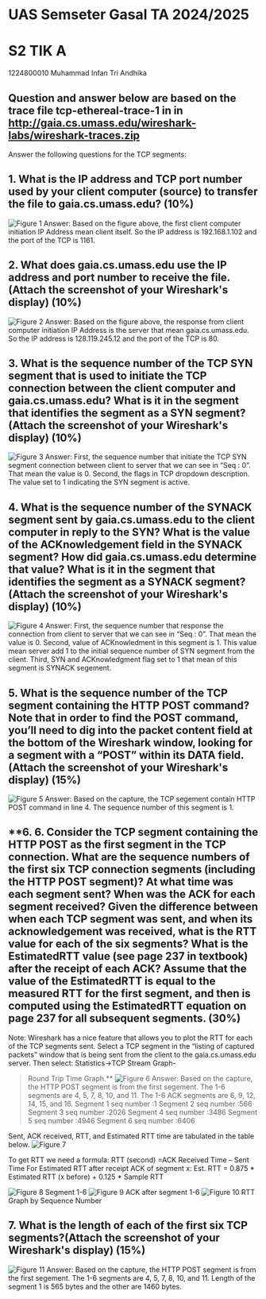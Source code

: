 # **UAS Semseter Gasal TA 2024/2025**
# **S2 TIK A**

1224800010
Muhammad Infan Tri Andhika

Question and answer below are based on the trace file tcp-ethereal-trace-1 in in http://gaia.cs.umass.edu/wireshark-labs/wireshark-traces.zip
---
Answer the following questions for the TCP segments:
## **1. What is the IP address and TCP port number used by your client computer (source) to transfer the file to gaia.cs.umass.edu? (10%)**
![Figure 1](https://github.com/infans4/1224800010_Muhammad-Infan-Tri-Andhika_UAS-Komunikasi-dan-Jaringan-Komputer-2024/blob/main/assets/Picture%201.png)
Answer:
Based on the figure above, the first client computer initiation IP Address mean client itself. So the IP address is 192.168.1.102 and the port of the TCP is 1161.

## **2. What does gaia.cs.umass.edu use the IP address and port number to receive the file. (Attach the screenshot of your Wireshark's display) (10%)**
![Figure 2](https://github.com/infans4/1224800010_Muhammad-Infan-Tri-Andhika_UAS-Komunikasi-dan-Jaringan-Komputer-2024/blob/main/assets/Picture%202.png)
Answer:
Based on the figure above, the response from client computer initiation IP Address is the server that mean gaia.cs.umass.edu. So the IP address is 128.119.245.12 and the port of the TCP is 80.

## **3. 	What is the sequence number of the TCP SYN segment that is used to initiate the TCP connection between the client computer and gaia.cs.umass.edu? What is it in the segment that identifies the segment as a SYN segment? (Attach the screenshot of your Wireshark's display) (10%)**
![Figure 3](https://github.com/infans4/1224800010_Muhammad-Infan-Tri-Andhika_UAS-Komunikasi-dan-Jaringan-Komputer-2024/blob/main/assets/Picture%203.png)
Answer:
First, the sequence number that initiate the TCP SYN segment connection between client to server that we can see in “Seq : 0”. That mean the value is 0.
Second, the flags in TCP dropdown description. The value set to 1 indicating the SYN segment is active.

## **4. What is the sequence number of the SYNACK segment sent by gaia.cs.umass.edu to the client computer in reply to the SYN? What is the value of the ACKnowledgement field in the SYNACK segment? How did gaia.cs.umass.edu determine that value? What is it in the segment that identifies the segment as a SYNACK segment? (Attach the screenshot of your Wireshark's display) (10%)**
![Figure 4](https://github.com/infans4/1224800010_Muhammad-Infan-Tri-Andhika_UAS-Komunikasi-dan-Jaringan-Komputer-2024/blob/main/assets/Picture%204.png)
Answer:
First, the sequence number that response the connection from client to server that we can see in “Seq : 0”. That mean the value is 0.
Second, value of ACKnowledment in this segment is 1. This value mean server add 1 to the initial sequence number of SYN segment from the client.
Third, SYN and ACKnowledgment flag set to 1 that mean of this segment is SYNACK segement.

## **5. What is the sequence number of the TCP segment containing the HTTP POST command? Note that in order to find the POST command, you’ll need to dig into the packet content field at the bottom of the Wireshark window, looking for a segment with a “POST” within its DATA field.(Attach the screenshot of your Wireshark's display) (15%)**
![Figure 5](https://github.com/infans4/1224800010_Muhammad-Infan-Tri-Andhika_UAS-Komunikasi-dan-Jaringan-Komputer-2024/blob/main/assets/Picture%205.png)
Answer:
Based on the capture, the TCP segement contain HTTP POST command in line 4. The sequence number of this segment is 1.

## **6.     6. Consider the TCP segment containing the HTTP POST as the first segment in the TCP connection. What are the sequence numbers of the first six TCP connection segments (including the HTTP POST segment)? At what time was each segment sent? When was the ACK for each segment received? Given the difference between when each TCP segment was sent, and when its acknowledgement was received, what is the RTT value for each of the six segments? What is the EstimatedRTT value (see page 237 in textbook) after the receipt of each ACK? Assume that the value of the EstimatedRTT is equal to the measured RTT for the first segment, and then is computed using the EstimatedRTT equation on page 237 for all subsequent segments. (30%)
Note: Wireshark has a nice feature that allows you to plot the RTT for each of the TCP segments sent. Select a TCP segment in the “listing of captured packets” window that is being sent from the client to the gaia.cs.umass.edu server. Then select: Statistics->TCP Stream Graph-
>Round Trip Time Graph.**
![Figure 6](https://github.com/infans4/1224800010_Muhammad-Infan-Tri-Andhika_UAS-Komunikasi-dan-Jaringan-Komputer-2024/blob/main/assets/Picture%206.png)
Answer:
Based on the capture, the HTTP POST segment is from the first segement. The 1-6 segments are 4, 5, 7, 8, 10, and 11. The 1-6 ACK segments are 6, 9, 12, 14, 15, and 16.
Segment 1 seq number :1
Segment 2 seq number :566
Segment 3 seq number :2026
Segment 4 seq number :3486
Segment 5 seq number :4946
Segment 6 seq number :6406

Sent, ACK received, RTT, and Estimated RTT time are tabulated in the table below.
![Figure 7](https://github.com/infans4/1224800010_Muhammad-Infan-Tri-Andhika_UAS-Komunikasi-dan-Jaringan-Komputer-2024/blob/main/assets/Picture%207.png)

To get RTT we need a formula:
RTT (second) =ACK Received Time – Sent Time
For Estimated RTT  after receipt ACK of segment x:
Est. RTT = 0.875 * Estimated RTT (x before) + 0.125 * Sample RTT

![Figure 8](https://github.com/infans4/1224800010_Muhammad-Infan-Tri-Andhika_UAS-Komunikasi-dan-Jaringan-Komputer-2024/blob/main/assets/Picture%208.png)
Segment 1-6
![Figure 9](https://github.com/infans4/1224800010_Muhammad-Infan-Tri-Andhika_UAS-Komunikasi-dan-Jaringan-Komputer-2024/blob/main/assets/Picture%209.png)
ACK after segment 1-6
![Figure 10](https://github.com/infans4/1224800010_Muhammad-Infan-Tri-Andhika_UAS-Komunikasi-dan-Jaringan-Komputer-2024/blob/main/assets/Picture%2010.png)
RTT Graph by Sequence Number

## **7. What is the length of each of the first six TCP segments?(Attach the screenshot of your Wireshark's display)  (15%)**
![Figure 11](https://github.com/infans4/1224800010_Muhammad-Infan-Tri-Andhika_UAS-Komunikasi-dan-Jaringan-Komputer-2024/blob/main/assets/Picture%2011.png)
Answer:
Based on the capture, the HTTP POST segment is from the first segement. The 1-6 segments are 4, 5, 7, 8, 10, and 11. 
Length of the segment 1 is 565 bytes and the other are 1460 bytes.
